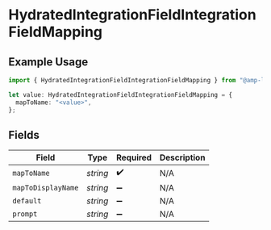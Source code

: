 # HydratedIntegrationFieldIntegrationFieldMapping

## Example Usage

```typescript
import { HydratedIntegrationFieldIntegrationFieldMapping } from "@amp-labs/sdk-node-platform/models/operations";

let value: HydratedIntegrationFieldIntegrationFieldMapping = {
  mapToName: "<value>",
};
```

## Fields

| Field              | Type               | Required           | Description        |
| ------------------ | ------------------ | ------------------ | ------------------ |
| `mapToName`        | *string*           | :heavy_check_mark: | N/A                |
| `mapToDisplayName` | *string*           | :heavy_minus_sign: | N/A                |
| `default`          | *string*           | :heavy_minus_sign: | N/A                |
| `prompt`           | *string*           | :heavy_minus_sign: | N/A                |